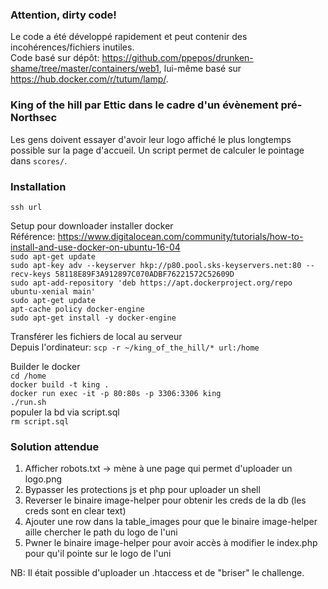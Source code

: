 ### Attention, dirty code!  
Le code a été développé rapidement et peut contenir des incohérences/fichiers inutiles.  
Code basé sur dépôt: https://github.com/ppepos/drunken-shame/tree/master/containers/web1, lui-même basé sur https://hub.docker.com/r/tutum/lamp/.
    
### King of the hill par Ettic dans le cadre d'un évènement pré-Northsec  
Les gens doivent essayer d'avoir leur logo affiché le plus longtemps possible sur la page d'accueil. Un script permet de calculer le pointage dans `scores/`.
    
### Installation  
`ssh url`  
  
Setup pour downloader installer docker  
Référence: https://www.digitalocean.com/community/tutorials/how-to-install-and-use-docker-on-ubuntu-16-04  
`sudo apt-get update`  
`sudo apt-key adv --keyserver hkp://p80.pool.sks-keyservers.net:80 --recv-keys 58118E89F3A912897C070ADBF76221572C52609D`  
`sudo apt-add-repository 'deb https://apt.dockerproject.org/repo ubuntu-xenial main'`  
`sudo apt-get update`  
`apt-cache policy docker-engine`  
`sudo apt-get install -y docker-engine`    

Transférer les fichiers de local au serveur  
Depuis l'ordinateur: `scp -r ~/king_of_the_hill/* url:/home`  
  
Builder le docker  
`cd /home`  
`docker build -t king .`  
`docker run exec -it -p 80:80s -p 3306:3306 king`  
`./run.sh`  
populer la bd via script.sql  
`rm script.sql`


### Solution attendue
1) Afficher robots.txt -> mène à une page qui permet d'uploader un logo.png  
2) Bypasser les protections js et php pour uploader un shell  
3) Reverser le binaire image-helper pour obtenir les creds de la db (les creds sont en clear text)  
4) Ajouter une row dans la table_images pour que le binaire image-helper aille chercher le path du logo de l'uni  
5) Pwner le binaire image-helper pour avoir accès à modifier le index.php pour qu'il pointe sur le logo de l'uni  
  
NB: Il était possible d'uploader un .htaccess et de "briser" le challenge.

